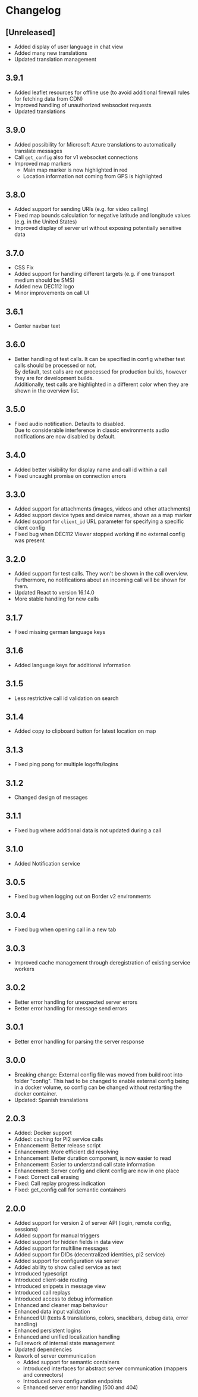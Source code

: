 # Changelog

## [Unreleased]

* Added display of user language in chat view
* Added many new translations
* Updated translation management

## 3.9.1

* Added leaflet resources for offline use (to avoid additional firewall rules for fetching data from CDN)
* Improved handling of unauthorized websocket requests
* Updated translations

## 3.9.0

* Added possibility for Microsoft Azure translations to automatically translate messages
* Call `get_config` also for v1 websocket connections
* Improved map markers
  * Main map marker is now highlighted in red
  * Location information not coming from GPS is highlighted

## 3.8.0

* Added support for sending URIs (e.g. for video calling)
* Fixed map bounds calculation for negative latitude and longitude values (e.g. in the United States)
* Improved display of server url without exposing potentially sensitive data

## 3.7.0

* CSS Fix
* Added support for handling different targets (e.g. if one transport medium should be SMS)
* Added new DEC112 logo
* Minor improvements on call UI

## 3.6.1

* Center navbar text

## 3.6.0

* Better handling of test calls. It can be specified in config whether test calls should be processed or not. \
By default, test calls are not processed for production builds, however they are for development builds. \
Additionally, test calls are highlighted in a different color when they are shown in the overview list.

## 3.5.0

* Fixed audio notification. Defaults to disabled. \
Due to considerable interference in classic environments audio notifications are now disabled by default.

## 3.4.0

* Added better visibility for display name and call id within a call
* Fixed uncaught promise on connection errors

## 3.3.0

* Added support for attachments (images, videos and other attachments)
* Added support device types and device names, shown as a map marker
* Added support for `client_id` URL parameter for specifying a specific client config
* Fixed bug when DEC112 Viewer stopped working if no external config was present

## 3.2.0

* Added support for test calls. They won't be shown in the call overview. \
Furthermore, no notifications about an incoming call will be shown for them.
* Updated React to version 16.14.0
* More stable handling for new calls

## 3.1.7

* Fixed missing german language keys

## 3.1.6

* Added language keys for additional information

## 3.1.5

* Less restrictive call id validation on search

## 3.1.4

* Added copy to clipboard button for latest location on map

## 3.1.3

* Fixed ping pong for multiple logoffs/logins

## 3.1.2

* Changed design of messages

## 3.1.1

* Fixed bug where additional data is not updated during a call

## 3.1.0

* Added Notification service

## 3.0.5

* Fixed bug when logging out on Border v2 environments

## 3.0.4

* Fixed bug when opening call in a new tab

## 3.0.3

* Improved cache management through deregistration of existing service workers

## 3.0.2

* Better error handling for unexpected server errors
* Better error handling for message send errors

## 3.0.1

* Better error handling for parsing the server response

## 3.0.0

* Breaking change: External config file was moved from build root into folder "config". This had to be changed to enable external config being in a docker volume, so config can be changed without restarting the docker container.
* Updated: Spanish translations

## 2.0.3

* Added: Docker support
* Added: caching for PI2 service calls
* Enhancement: Better release script
* Enhancement: More efficient did resolving
* Enhancement: Better duration component, is now easier to read
* Enhancement: Easier to understand call state information
* Enhancement: Server config and client config are now in one place
* Fixed: Correct call erasing
* Fixed: Call replay progress indication
* Fixed: get_config call for semantic containers

## 2.0.0

* Added support for version 2 of server API (login, remote config, sessions)
* Added support for manual triggers
* Added support for hidden fields in data view
* Added support for multiline messages
* Added support for DIDs (decentralized identities, pi2 service)
* Added support for configuration via server
* Added ability to show called service as text
* Introduced typescript
* Introduced client-side routing
* Introduced snippets in message view
* Introduced call replays
* Introduced access to debug information
* Enhanced and cleaner map behaviour
* Enhanced data input validation
* Enhanced UI (texts & translations, colors, snackbars, debug data, error handling)
* Enhanced persistent logins
* Enhanced and unified localization handling
* Full rework of internal state management
* Updated dependencies
* Rework of server communication
  * Added support for semantic containers
  * Introduced interfaces for abstract server communication (mappers and connectors)
  * Introduced zero configuration endpoints
  * Enhanced server error handling (500 and 404)